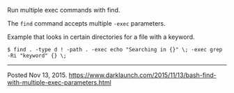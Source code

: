 Run multiple exec commands with find.

The `find` command accepts multiple `-exec` parameters.

Example that looks in certain directories for a file with a keyword.
```
$ find . -type d ! -path . -exec echo "Searching in {}" \; -exec grep -Ri "keyword" {} \;
```

---


Posted Nov 13, 2015.
https://www.darklaunch.com/2015/11/13/bash-find-with-multiple-exec-parameters.html